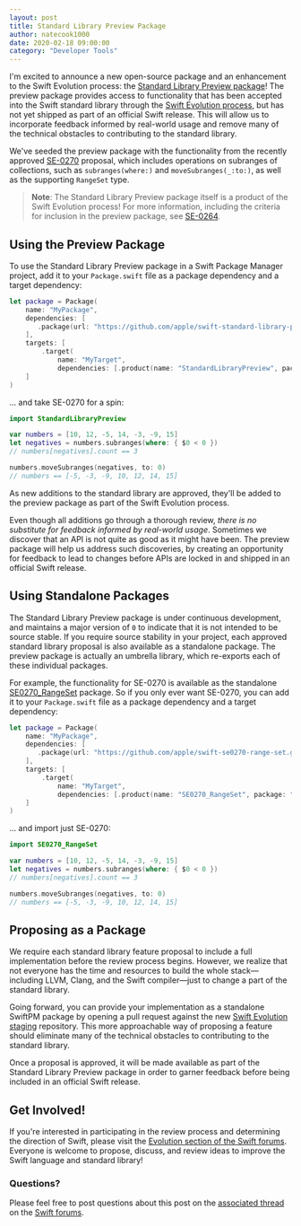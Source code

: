 ```yaml
---
layout: post
title: Standard Library Preview Package
author: natecook1000
date: 2020-02-18 09:00:00
category: "Developer Tools"
---
```


I'm excited to announce a new open-source package and an enhancement to the Swift Evolution process: the [Standard Library Preview package](https://github.com/apple/swift-standard-library-preview)! The preview package provides access to functionality that has been accepted into the Swift standard library through the [Swift Evolution process](https://github.com/swiftlang/swift-evolution/blob/master/process.md), but has not yet shipped as part of an official Swift release. This will allow us to incorporate feedback informed by real-world usage and remove many of the technical obstacles to contributing to the standard library.

We've seeded the preview package with the functionality from the recently approved [SE-0270](https://github.com/swiftlang/swift-evolution/blob/master/proposals/0270-rangeset-and-collection-operations.md) proposal, which includes operations on subranges of collections, such as `subranges(where:)` and `moveSubranges(_:to:)`, as well as the supporting `RangeSet` type.

> **Note**: The Standard Library Preview package itself is a product of the Swift Evolution process! For more information, including the criteria for inclusion in the preview package, see [SE-0264](https://github.com/swiftlang/swift-evolution/blob/master/proposals/0264-stdlib-preview-package.md).

## Using the Preview Package

To use the Standard Library Preview package in a Swift Package Manager project, add it to your `Package.swift` file as a package dependency and a target dependency:

~~~swift
let package = Package(
    name: "MyPackage",
    dependencies: [
       .package(url: "https://github.com/apple/swift-standard-library-preview.git", from: "0.0.1"),
    ],
    targets: [
        .target(
            name: "MyTarget",
            dependencies: [.product(name: "StandardLibraryPreview", package: "swift-standard-library-preview")]),
    ]
)
~~~

... and take SE-0270 for a spin:

~~~swift
import StandardLibraryPreview

var numbers = [10, 12, -5, 14, -3, -9, 15]
let negatives = numbers.subranges(where: { $0 < 0 })
// numbers[negatives].count == 3

numbers.moveSubranges(negatives, to: 0)
// numbers == [-5, -3, -9, 10, 12, 14, 15]
~~~

As new additions to the standard library are approved, they'll be added to the preview package as part of the Swift Evolution process.

Even though all additions go through a thorough review, *there is no substitute for feedback informed by real-world usage*. Sometimes we discover that an API is not quite as good as it might have been. The preview package will help us address such discoveries, by creating an opportunity for feedback to lead to changes before APIs are locked in and shipped in an official Swift release.

## Using Standalone Packages

The Standard Library Preview package is under continuous development, and maintains a major version of `0` to indicate that it is not intended to be source stable. If you require source stability in your project, each approved standard library proposal is also available as a standalone package. The preview package is actually an umbrella library, which re-exports each of these individual packages.

For example, the functionality for SE-0270 is available as the standalone [SE0270_RangeSet](https://github.com/apple/swift-se0270-range-set/) package. So if you only ever want SE-0270, you can add it to your `Package.swift` file as a package dependency and a target dependency:

~~~swift
let package = Package(
    name: "MyPackage",
    dependencies: [
       .package(url: "https://github.com/apple/swift-se0270-range-set.git", from: "1.0.0"),
    ],
    targets: [
        .target(
            name: "MyTarget",
            dependencies: [.product(name: "SE0270_RangeSet", package: "swift-se0270-range-set")]),
    ]
)
~~~

... and import just SE-0270:

~~~swift
import SE0270_RangeSet

var numbers = [10, 12, -5, 14, -3, -9, 15]
let negatives = numbers.subranges(where: { $0 < 0 })
// numbers[negatives].count == 3

numbers.moveSubranges(negatives, to: 0)
// numbers == [-5, -3, -9, 10, 12, 14, 15]
~~~

## Proposing as a Package

We require each standard library feature proposal to include a full implementation before the review process begins. However, we realize that not everyone has the time and resources to build the whole stack—including LLVM, Clang, and the Swift compiler—just to change a part of the standard library.

Going forward, you can provide your implementation as a standalone SwiftPM package by opening a pull request against the new [Swift Evolution staging](https://github.com/swiftlang/swift-evolution-staging) repository. This more approachable way of proposing a feature should eliminate many of the technical obstacles to contributing to the standard library.

Once a proposal is approved, it will be made available as part of the Standard Library Preview package in order to garner feedback before being included in an official Swift release.

## Get Involved!

If you're interested in participating in the review process and determining the direction of Swift, please visit the [Evolution section of the Swift forums](https://forums.swift.org/c/evolution). Everyone is welcome to propose, discuss, and review ideas to improve the Swift language and standard library!

### Questions?

Please feel free to post questions about this post on the [associated thread](https://forums.swift.org/t/swift-org-blog-standard-library-preview-package/33916) on the [Swift forums][].

[Swift forums]: https://forums.swift.org
